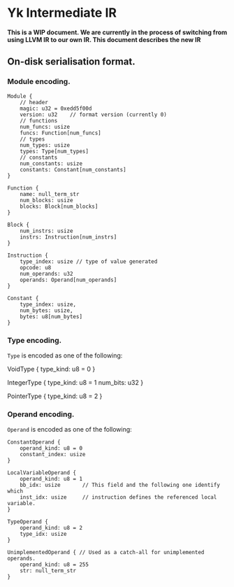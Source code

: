 # Yk Intermediate IR

**This is a WIP document. We are currently in the process of switching from
using LLVM IR to our own IR. This document describes the new IR**

## On-disk serialisation format.

### Module encoding.

```
Module {
    // header
    magic: u32 = 0xedd5f00d
    version: u32    // format version (currently 0)
    // functions
    num_funcs: usize
    funcs: Function[num_funcs]
    // types
    num_types: usize
    types: Type[num_types]
    // constants
    num_constants: usize
    constants: Constant[num_constants]
}

Function {
    name: null_term_str
    num_blocks: usize
    blocks: Block[num_blocks]
}

Block {
    num_instrs: usize
    instrs: Instruction[num_instrs]
}

Instruction {
    type_index: usize // type of value generated
    opcode: u8
    num_operands: u32
    operands: Operand[num_operands]
}

Constant {
    type_index: usize,
    num_bytes: usize,
    bytes: u8[num_bytes]
}
```


### Type encoding.

`Type` is encoded as one of the following:

VoidType {
    type_kind: u8 = 0
}

IntegerType {
    type_kind: u8 = 1
    num_bits: u32
}

PointerType {
    type_kind: u8 = 2
}

### Operand encoding.

`Operand` is encoded as one of the following:

```
ConstantOperand {
    operand_kind: u8 = 0
    constant_index: usize
}

LocalVariableOperand {
    operand_kind: u8 = 1
    bb_idx: usize       // This field and the following one identify which
    inst_idx: usize     // instruction defines the referenced local variable.
}

TypeOperand {
    operand_kind: u8 = 2
    type_idx: usize
}

UnimplementedOperand { // Used as a catch-all for unimplemented operands.
    operand_kind: u8 = 255
    str: null_term_str
}
```
